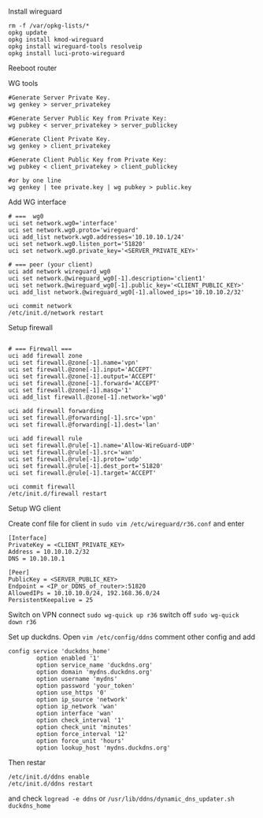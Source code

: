Install wireguard
```
rm -f /var/opkg-lists/*
opkg update
opkg install kmod-wireguard
opkg install wireguard-tools resolveip
opkg install luci-proto-wireguard
```
Reeboot router

WG tools

```
#Generate Server Private Key.
wg genkey > server_privatekey

#Generate Server Public Key from Private Key:
wg pubkey < server_privatekey > server_publickey

#Generate Client Private Key.
wg genkey > client_privatekey

#Generate Client Public Key from Private Key:
wg pubkey < client_privatekey > client_publickey

#or by one line
wg genkey | tee private.key | wg pubkey > public.key
```

Add WG interface
```
# ===  wg0
uci set network.wg0='interface'
uci set network.wg0.proto='wireguard'
uci add_list network.wg0.addresses='10.10.10.1/24'
uci set network.wg0.listen_port='51820'
uci set network.wg0.private_key='<SERVER_PRIVATE_KEY>'

# === peer (your client)
uci add network wireguard_wg0
uci set network.@wireguard_wg0[-1].description='client1'
uci set network.@wireguard_wg0[-1].public_key='<CLIENT_PUBLIC_KEY>'
uci add_list network.@wireguard_wg0[-1].allowed_ips='10.10.10.2/32'

uci commit network
/etc/init.d/network restart
```
Setup firewall

```

# === Firewall ===
uci add firewall zone
uci set firewall.@zone[-1].name='vpn'
uci set firewall.@zone[-1].input='ACCEPT'
uci set firewall.@zone[-1].output='ACCEPT'
uci set firewall.@zone[-1].forward='ACCEPT'
uci set firewall.@zone[-1].masq='1'
uci add_list firewall.@zone[-1].network='wg0'

uci add firewall forwarding
uci set firewall.@forwarding[-1].src='vpn'
uci set firewall.@forwarding[-1].dest='lan'

uci add firewall rule
uci set firewall.@rule[-1].name='Allow-WireGuard-UDP'
uci set firewall.@rule[-1].src='wan'
uci set firewall.@rule[-1].proto='udp'
uci set firewall.@rule[-1].dest_port='51820'
uci set firewall.@rule[-1].target='ACCEPT'

uci commit firewall
/etc/init.d/firewall restart
```
Setup WG client

Create conf file for client in `sudo vim /etc/wireguard/r36.conf` and enter
```
[Interface]
PrivateKey = <CLIENT_PRIVATE_KEY>
Address = 10.10.10.2/32
DNS = 10.10.10.1

[Peer]
PublicKey = <SERVER_PUBLIC_KEY>
Endpoint = <IP_or_DDNS_of_router>:51820
AllowedIPs = 10.10.10.0/24, 192.168.36.0/24
PersistentKeepalive = 25
```
Switch on VPN connect `sudo wg-quick up r36` switch off `sudo wg-quick down r36`

Set up duckdns. Open `vim /etc/config/ddns` comment other config and add
```
config service 'duckdns_home'
        option enabled '1'
        option service_name 'duckdns.org'
        option domain 'mydns.duckdns.org'
        option username 'mydns'
        option password 'your_token'
        option use_https '0'
        option ip_source 'network'
        option ip_network 'wan'
        option interface 'wan'
        option check_interval '1'
        option check_unit 'minutes'
        option force_interval '12'
        option force_unit 'hours'
        option lookup_host 'mydns.duckdns.org'
```
Then restar 
```
/etc/init.d/ddns enable
/etc/init.d/ddns restart
```
and check `logread -e ddns` or `/usr/lib/ddns/dynamic_dns_updater.sh duckdns_home`
